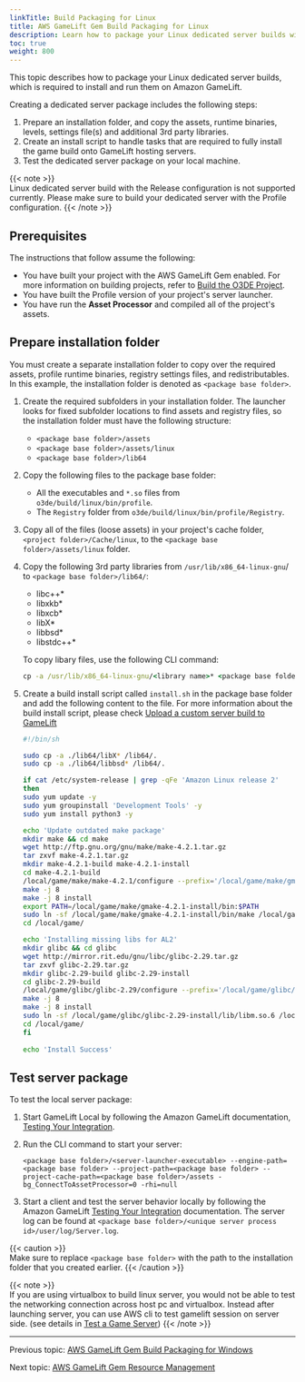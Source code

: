 ```yaml
---
linkTitle: Build Packaging for Linux
title: AWS GameLift Gem Build Packaging for Linux
description: Learn how to package your Linux dedicated server builds with the AWS GameLift Gem in Open 3D Engine (O3DE).
toc: true
weight: 800
---
```


This topic describes how to package your Linux dedicated server builds, which is required to install and run them on Amazon GameLift. 

Creating a dedicated server package includes the following steps:
1.  Prepare an installation folder, and copy the assets, runtime binaries, levels, settings file(s) and additional 3rd party libraries.
2.  Create an install script to handle tasks that are required to fully install the game build onto GameLift hosting servers.
3.  Test the dedicated server package on your local machine.

{{< note >}}  
Linux dedicated server build with the Release configuration is not supported currently. Please make sure to build your dedicated server with the Profile configuration.
{{< /note >}}

## Prerequisites
The instructions that follow assume the following:
- You have built your project with the AWS GameLift Gem enabled. For more information on building projects, refer to [Build the O3DE Project](/docs/welcome-guide/create/creating-projects-using-cli/#build-the-o3de-project). 
- You have built the Profile version of your project's server launcher.
- You have run the **Asset Processor** and compiled all of the project's assets.

## Prepare installation folder

You must create a separate installation folder to copy over the required assets, profile runtime binaries, registry settings files, and redistributables. In this example, the installation folder is denoted as `<package base folder>`.

1. Create the required subfolders in your installation folder. The launcher looks for fixed subfolder locations to find assets and registry files, so the installation folder must have the following structure:

   - `<package base folder>/assets`
   - `<package base folder>/assets/linux`
   - `<package base folder>/lib64`

2. Copy the following files to the package base folder:

    -   All the executables and `*.so` files from `o3de/build/linux/bin/profile`.
    -   The `Registry` folder from `o3de/build/linux/bin/profile/Registry`.
  
3. Copy all of the files (loose assets) in your project's cache folder, `<project folder>/Cache/linux`, to the `<package base folder>/assets/linux` folder.

4. Copy the following 3rd party libraries from `/usr/lib/x86_64-linux-gnu`/ to `<package base folder>/lib64/`:

    -   libc++*
    -   libxkb*
    -   libxcb*
    -   libX*
    -   libbsd*
    -   libstdc++*

    To copy libary files, use the following CLI command:

    ```cmd
    cp -a /usr/lib/x86_64-linux-gnu/<library name>* <package base folder>/lib64/.
    ```

5. Create a build install script called `install.sh` in the package base folder and add the following content to the file. For more information about the build install script, please check [Upload a custom server build to GameLift](https://docs.aws.amazon.com/gamelift/latest/developerguide/gamelift-build-cli-uploading.html)

    ```bash
    #!/bin/sh

    sudo cp -a ./lib64/libX* /lib64/.
    sudo cp -a ./lib64/libbsd* /lib64/.

    if cat /etc/system-release | grep -qFe 'Amazon Linux release 2'
    then
    sudo yum update -y
    sudo yum groupinstall 'Development Tools' -y
    sudo yum install python3 -y
    
    echo 'Update outdated make package'
    mkdir make && cd make
    wget http://ftp.gnu.org/gnu/make/make-4.2.1.tar.gz
    tar zxvf make-4.2.1.tar.gz
    mkdir make-4.2.1-build make-4.2.1-install
    cd make-4.2.1-build
    /local/game/make/make-4.2.1/configure --prefix='/local/game/make/gmake-4.2.1-install'
    make -j 8
    make -j 8 install
    export PATH=/local/game/make/gmake-4.2.1-install/bin:$PATH
    sudo ln -sf /local/game/make/gmake-4.2.1-install/bin/make /local/game/make/gmake-4.2.1-install/bin/gmake
    cd /local/game/
    
    echo 'Installing missing libs for AL2'
    mkdir glibc && cd glibc
    wget http://mirror.rit.edu/gnu/libc/glibc-2.29.tar.gz
    tar zxvf glibc-2.29.tar.gz
    mkdir glibc-2.29-build glibc-2.29-install
    cd glibc-2.29-build
    /local/game/glibc/glibc-2.29/configure --prefix='/local/game/glibc/glibc-2.29-install'
    make -j 8
    make -j 8 install
    sudo ln -sf /local/game/glibc/glibc-2.29-install/lib/libm.so.6 /local/game/lib64/libm.so.6
    cd /local/game/
    fi
        
    echo 'Install Success'
    ```

## Test server package

To test the local server package:

1.  Start GameLift Local by following the Amazon GameLift documentation, [Testing Your Integration](https://docs.aws.amazon.com/gamelift/latest/developerguide/integration-testing-local.html). 
2.  Run the CLI command to start your server:
    ```
    <package base folder>/<server-launcher-executable> --engine-path=<package base folder> --project-path=<package base folder> --project-cache-path=<package base folder>/assets -bg_ConnectToAssetProcessor=0 -rhi=null
    ```

3.  Start a client and test the server behavior locally by following the Amazon GameLift [Testing Your Integration](https://docs.aws.amazon.com/gamelift/latest/developerguide/integration-testing-local.html) documentation. The server log can be found at `<package base folder>/<unique server process id>/user/log/Server.log`.

{{< caution >}}  
Make sure to replace `<package base folder>` with the path to the installation folder that you created earlier. 
{{< /caution >}}

{{< note >}}  
If you are using virtualbox to build linux server, you would not be able to test the networking connection across host pc and virtualbox. Instead after launching server, you can use AWS cli to test gamelift session on server side. (see details in [Test a Game Server](https://docs.aws.amazon.com/gamelift/latest/developerguide/integration-testing-local.html#integration-testing-local-server))
{{< /note >}}


---

Previous topic: [AWS GameLift Gem Build Packaging for Windows](build-packaging-for-windows/)

Next topic: [AWS GameLift Gem Resource Management](resource-management/)

